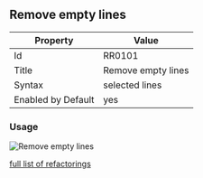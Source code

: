 ## Remove empty lines

Property | Value
--- | --- 
Id | RR0101
Title | Remove empty lines
Syntax | selected lines
Enabled by Default | yes

### Usage

![Remove empty lines](../../images/refactorings/RemoveEmptyLines.png)

[full list of refactorings](Refactorings.md)
